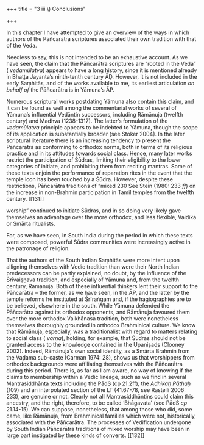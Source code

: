 +++
title = "3 iii \\) Conclusions"

+++

In this chapter I have attempted to give an overview of the ways in which authors of the Pāñcarātra scriptures associated their own tradition with that of the Veda. 

Needless to say, this is not intended to be an exhaustive account. As we have seen, the claim that the Pāñcarātra scriptures are “rooted in the Veda” \( *vedamūlatva*\) appears to have a long history, since it is mentioned already in Bhaṭṭa Jayanta’s ninth-tenth century ĀḌ. However, it is not included in the early Saṃhitās, and of the works available to me, its earliest articulation *on behalf of* the Pāñcarātra is in Yāmuna’s ĀP. 

Numerous scriptural works postdating Yāmuna also contain this claim, and it can be found as well among the commentarial works of several of Yāmuna’s influential Vedāntin successors, including Rāmānuja \(twelfth century\) and Madhva \(1238-1317\). The latter’s formulation of the *vedamūlatva* principle appears to be indebted to Yāmuna, though the scope of its application is substantially broader \(see Stoker 2004\). In the later scriptural literature there is an increasing tendency to present the Pāñcarātra as conforming to orthodox norms, both in terms of its religious practice and in its attitudes towards social class. Hence, many later works restrict the participation of Śūdras, limiting their eligibility to the lower categories of initiate, and prohibiting them from reciting mantras. Some of these texts enjoin the performance of reparation rites in the event that the temple icon has been touched by a Śūdra. However, despite these restrictions, Pāñcarātra traditions of “mixed 230 See Stein \(1980: 233 *ff*\) on the increase in non-Brahmin participation in Tamil temples from the twelfth century. [[131]]

worship” continued to initiate Śūdras, and in so doing very likely gave themselves an advantage over the more orthodox, and less flexible, Vaidika or Smārta ritualists. 

For, as we have seen, in South India during the period in which these texts were composed, powerful Śūdra communities were increasingly active in the patronage of religion. 

That the authors of the South Indian Saṃhitās were more intent upon alligning themselves with Vedic tradition than were their North Indian predecessors can be partly explained, no doubt, by the influence of the Śrīvaiṣṇava tradition, and especially of Yāmuna and, from the twelfth century, Rāmānuja. Both of these influential thinkers lent their support to the Pāñcarātra – the former, as we have seen, in the ĀP, and the latter by the temple reforms he instituted at Śrīraṅgam and, if the hagiographies are to be believed, elsewhere in the south. While Yāmuna defended the Pāñcarātra against its orthodox opponents, and Rāmānuja favoured them over the more orthodox Vaikhānasa tradition, both were nonetheless themselves thoroughly grounded in orthodox Brahminical culture. We know that Rāmānuja, especially, was a traditionalist with regard to matters relating to social class \( *varṇa*\), holding, for example, that Śūdras should not be granted access to the knowledge contained in the Upaniṣads \(Clooney 2002\). Indeed, Rāmānuja’s own social identity, as a Smārta Brahmin from the Vaḍama sub-caste \(Carman 1974: 28\), shows us that worshippers from orthodox backgrounds were affiliating themselves with the Pāñcarātra during this period. There is, as far as I am aware, no way of knowing if the claims to membership within a Vedic lineage, such as we find in several Mantrasiddhānta texts including the PādS \(cp 21.2ff\), the *Adhikaḥ Pāṭhaḥ* \(109\) and an interpolated section of the LT \(41.67-78, see Rastelli 2006: 233\), are genuine or not. Clearly not all Mantrasiddhāntins could claim this ancestry, and the right, therefore, to be called ‘Bhāgavata’ \(see PādS *cp* 21.14-15\). We can suppose, nonetheless, that among those who did, some came, like Rāmānuja, from Brahminical families which were not, historically, associated with the Pāñcarātra. The processes of Vedification undergone by South Indian Pāñcarātra traditions of mixed worship may have been in large part instigated by these kinds of converts. [[132]]